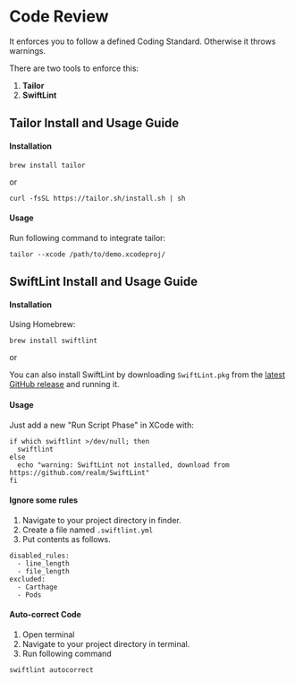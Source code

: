 # Code Review

It enforces you to follow a defined Coding Standard. Otherwise it throws warnings.

There are two tools to enforce this:

1. **Tailor**
2. **SwiftLint**

## Tailor Install and Usage Guide

#### Installation

```
brew install tailor
```

or

```
curl -fsSL https://tailor.sh/install.sh | sh
```

#### Usage

Run following command to integrate tailor:

```
tailor --xcode /path/to/demo.xcodeproj/
```

## SwiftLint Install and Usage Guide

#### Installation

Using Homebrew:

```
brew install swiftlint
```

or

You can also install SwiftLint by downloading ```SwiftLint.pkg``` from the [latest GitHub release](https://github.com/realm/SwiftLint/releases/latest) and running it.

#### Usage

Just add a new "Run Script Phase" in XCode with:

```
if which swiftlint >/dev/null; then
  swiftlint
else
  echo "warning: SwiftLint not installed, download from https://github.com/realm/SwiftLint" 
fi
```

#### Ignore some rules

1. Navigate to your project directory in finder.
2. Create a file named `.swiftlint.yml`
3. Put contents as follows.

```
disabled_rules:
  - line_length
  - file_length
excluded:
  - Carthage
  - Pods
```

#### Auto-correct Code

1. Open terminal
2. Navigate to your project directory in terminal.
3. Run following command

```
swiftlint autocorrect
```